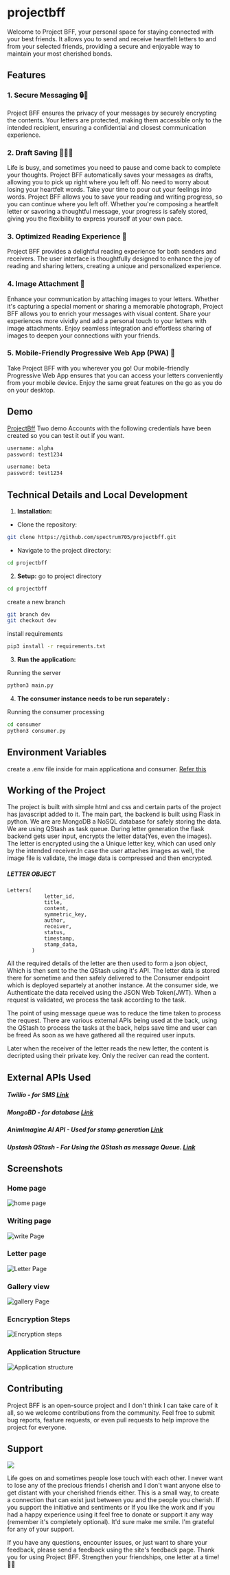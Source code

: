 # projectbff

Welcome to Project BFF, your personal space for staying connected with your best friends. It allows you to send and receive heartfelt letters to and from your selected friends, providing a secure and enjoyable way to maintain your most cherished bonds.


## Features

### 1. Secure Messaging 🔒🔑

Project BFF ensures the privacy of your messages by securely encrypting the contents. Your letters are protected, making them accessible only to the intended recipient, ensuring a confidential and closest communication experience. 

### 2. Draft Saving  🧙🏽‍♂️

Life is busy, and sometimes you need to pause and come back to complete your thoughts. Project BFF automatically saves your messages as drafts, allowing you to pick up right where you left off. No need to worry about losing your heartfelt words. Take your time to pour out your feelings into words. Project BFF allows you to save your reading and writing progress, so you can continue where you left off. Whether you're composing a heartfelt letter or savoring a thoughtful message, your progress is safely stored, giving you the flexibility to express yourself at your own pace.

### 3. Optimized Reading Experience 📃

Project BFF provides a delightful reading experience for both senders and receivers. The user interface is thoughtfully designed to enhance the joy of reading and sharing letters, creating a unique and personalized experience.

### 4. Image Attachment 📸

Enhance your communication by attaching images to your letters. Whether it's capturing a special moment or sharing a memorable photograph, Project BFF allows you to enrich your messages with visual content. Share your experiences more vividly and add a personal touch to your letters with image attachments. Enjoy seamless integration and effortless sharing of images to deepen your connections with your friends.

### 5. Mobile-Friendly Progressive Web App (PWA) 📱

Take Project BFF with you wherever you go! Our mobile-friendly Progressive Web App ensures that you can access your letters conveniently from your mobile device. Enjoy the same great features on the go as you do on your desktop.



## Demo
[ProjectBff](https://projectbff.onrender.com/)
Two demo Accounts with the following credentials have been created so you can test it out if you want.
```bash
username: alpha
password: test1234
```
```bash
username: beta
password: test1234
```


## Technical Details  and Local Development
1. **Installation:**

- Clone the repository: 
```bash 
git clone https://github.com/spectrum705/projectbff.git
```
- Navigate to the project directory: 
```bash
cd projectbff
```  
2. **Setup:**
go to project directory
```bash
cd projectbff
```

create a new branch 
```bash 
git branch dev
git checkout dev
```

install requirements
```bash
pip3 install -r requirements.txt 
```


3. **Run the application:**

Running the server
```bash
python3 main.py
```



4. **The consumer instance needs to be run separately :**

Running the consumer processing
```bash
cd consumer
python3 consumer.py
```
## Environment Variables

create a .env file inside for main applicationa and consumer. 
 [Refer this](/env_list.md)


## Working of the Project
The project is built with simple html and css and certain parts of the project has javascript added to it. The main part, the backend is  built using Flask in python. We are are MongoDB a NoSQL database for safely storing the data. We are using QStash as task queue.
During letter generation the flask backend gets user input, encrypts the letter data(Yes, even the images). The letter is encrypted using the a Unique letter key, which can used only by the intended receiver.In case the user attaches images as well, the image file is validate, the image data is compressed and then encrypted.


##### LETTER OBJECT
```
Letters(            
            letter_id,
            title,
            content,
            symmetric_key,
            author,
            receiver,
            status,
            timestamp, 
            stamp_data,
        )
```

All the required details of the letter are then used to form a json object, Which is then sent to the the QStash using it's API. 
The letter data is stored there for sometime and then safely delivered to the Consumer endpoint which is deployed separtely at another instance. At the consumer side, we Authenticate the data received using the JSON Web Token(JWT). When a request is validated, we process the task according to the task.

The point of using message queue was to reduce the time taken to process the request. There are various external APIs being used at the back, using the QStash to process the tasks at the back, helps save time and user can be freed As soon as we have gathered all the required user inputs.

Later when the receiver of the letter reads the new letter, the content is decripted using their private key. Only the reciver can read the content. 



## External APIs Used
##### Twillio - for SMS [Link](https://www.twilio.com/en-us)
##### MongoBD - for database [Link](https://www.mongodb.com/atlas/database)
##### AnimImagine AI API - Used for stamp generation [Link](https://rapidapi.com/serhaterfidan/api/animimagine-ai)
##### Upstash QStash  -  For Using the QStash as message Queue. [Link](https://upstash.com/)


## Screenshots
### Home page
![home page](/home.png)
### Writing page
![write Page](/write.png)
### Letter page
![Letter Page](/letter.png)
### Gallery view
![gallery Page](/gallery.png)
### Ecncryption Steps
![Encryption steps](/enc.png)
### Application Structure
![Application structure](/structure.png)




## Contributing

Project BFF is an open-source project and I don't think I can take care of it all, so we welcome contributions from the community. Feel free to submit bug reports, feature requests, or even pull requests to help improve the project for everyone.

## Support

<a href="https://www.buymeacoffee.com/spectrum93"><img src="https://img.buymeacoffee.com/button-api/?text=Buy me a coffee&emoji=☕&slug=spectrum93&button_colour=5F7FFF&font_colour=ffffff&font_family=Poppins&outline_colour=000000&coffee_colour=FFDD00" /></a>


Life goes on and sometimes people lose touch with each other. I never want to lose any of the precious friends I cherish and I don't want anyone else to get distant with your cherished friends either. This is a small way, to create a connection that can exist just between you and the people you cherish. If you support the initiative and sentiments or If you like the work and if you had a happy experience using it feel free to donate or support it any way (remember it's completely optional). It'd sure make me smile. I'm grateful for any of your support.

If you have any questions, encounter issues, or just want to share your feedback, please send a feedback using the site's feedback page.
Thank you for using Project BFF. Strengthen your friendships, one letter at a time! 💌🌟




